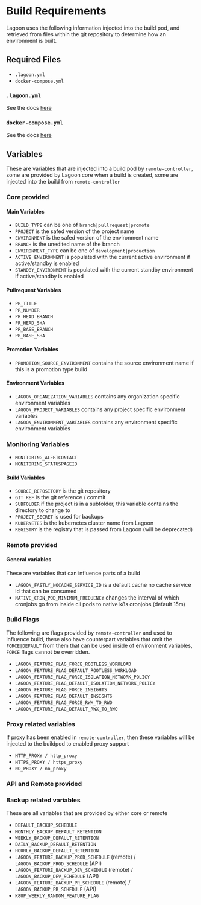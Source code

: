 # Build Requirements

Lagoon uses the following information injected into the build pod, and retrieved from files within the git repository to determine how an environment is built.

## Required Files
* `.lagoon.yml`
* `docker-compose.yml`

### `.lagoon.yml`
See the docs [here](https://docs.lagoon.sh/using-lagoon-the-basics/lagoon-yml/)

### `docker-compose.yml`
See the docs [here](https://docs.lagoon.sh/using-lagoon-the-basics/docker-compose-yml/)

## Variables

These are variables that are injected into a build pod by `remote-controller`, some are provided by Lagoon core when a build is created, some are injected into the build from `remote-controller`

### Core provided

#### Main Variables
* `BUILD_TYPE` can be one of `branch|pullrequest|promote`
* `PROJECT` is the safed version of the project name
* `ENVIRONMENT` is the safed version of the environment name
* `BRANCH` is the unedited name of the branch
* `ENVIRONMENT_TYPE` can be one of `development|production`
* `ACTIVE_ENVIRONMENT` is populated with the current active environment if active/standby is enabled
* `STANDBY_ENVIRONMENT` is populated with the current standby environment if active/standby is enabled

#### Pullrequest Variables
* `PR_TITLE`
* `PR_NUMBER`
* `PR_HEAD_BRANCH`
* `PR_HEAD_SHA`
* `PR_BASE_BRANCH`
* `PR_BASE_SHA`

####  Promotion Variables
* `PROMOTION_SOURCE_ENVIRONMENT` contains the source environment name if this is a promotion type build

#### Environment Variables
* `LAGOON_ORGANIZATION_VARIABLES` contains any organization specific environment variables
* `LAGOON_PROJECT_VARIABLES` contains any project specific environment variables
* `LAGOON_ENVIRONMENT_VARIABLES` contains any environment specific environment variables

### Monitoring Variables
* `MONITORING_ALERTCONTACT`
* `MONITORING_STATUSPAGEID`

#### Build Variables
* `SOURCE_REPOSITORY` is the git repository
* `GIT_REF` is the git reference / commit
* `SUBFOLDER` if the project is in a subfolder, this variable contains the directory to change to
* `PROJECT_SECRET` is used for backups
* `KUBERNETES` is the kubernetes cluster name from Lagoon
* `REGISTRY` is the registry that is passed from Lagoon (will be deprecated)

### Remote provided

#### General variables
These are variables that can influence parts of a build

* `LAGOON_FASTLY_NOCACHE_SERVICE_ID` is a default cache no cache service id that can be consumed
* `NATIVE_CRON_POD_MINIMUM_FREQUENCY` changes the interval of which cronjobs go from inside cli pods to native k8s cronjobs (default 15m)

### Build Flags
The following are flags provided by `remote-controller` and used to influence build, these also have counterpart variables that omit the `FORCE|DEFAULT` from them that can be used inside of environment variables, `FORCE` flags cannot be overridden.

* `LAGOON_FEATURE_FLAG_FORCE_ROOTLESS_WORKLOAD`
* `LAGOON_FEATURE_FLAG_DEFAULT_ROOTLESS_WORKLOAD`
* `LAGOON_FEATURE_FLAG_FORCE_ISOLATION_NETWORK_POLICY`
* `LAGOON_FEATURE_FLAG_DEFAULT_ISOLATION_NETWORK_POLICY`
* `LAGOON_FEATURE_FLAG_FORCE_INSIGHTS`
* `LAGOON_FEATURE_FLAG_DEFAULT_INSIGHTS`
* `LAGOON_FEATURE_FLAG_FORCE_RWX_TO_RWO`
* `LAGOON_FEATURE_FLAG_DEFAULT_RWX_TO_RWO`

### Proxy related variables
If proxy has been enabled in `remote-controller`, then these variables will be injected to the buildpod to enabled proxy support

* `HTTP_PROXY / http_proxy`
* `HTTPS_PROXY / https_proxy`
* `NO_PROXY / no_proxy`

### API and Remote provided

### Backup related variables
These are all variables that are provided by either core or remote 
* `DEFAULT_BACKUP_SCHEDULE`
* `MONTHLY_BACKUP_DEFAULT_RETENTION`
* `WEEKLY_BACKUP_DEFAULT_RETENTION`
* `DAILY_BACKUP_DEFAULT_RETENTION`
* `HOURLY_BACKUP_DEFAULT_RETENTION`
* `LAGOON_FEATURE_BACKUP_PROD_SCHEDULE` (remote) / `LAGOON_BACKUP_PROD_SCHEDULE` (API)
* `LAGOON_FEATURE_BACKUP_DEV_SCHEDULE` (remote) / `LAGOON_BACKUP_DEV_SCHEDULE` (API)
* `LAGOON_FEATURE_BACKUP_PR_SCHEDULE` (remote) / `LAGOON_BACKUP_PR_SCHEDULE` (API)
* `K8UP_WEEKLY_RANDOM_FEATURE_FLAG`
